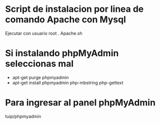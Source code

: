 # Script de instalacion por linea de comando Apache con Mysql
Ejecutar con usuario root . Apache.sh
# Si instalando phpMyAdmin seleccionas mal
- apt-get purge phpmyadmin
- apt-get install phpmyadmin php-mbstring php-gettext
# Para ingresar al panel phpMyAdmin
tuip/phpmyadmin
